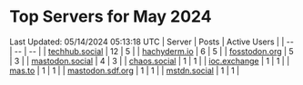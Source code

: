 # Top Servers for May 2024
Last Updated: 05/14/2024 05:13:18 UTC
| Server | Posts | Active Users |
| -- | -- | -- |
| [techhub.social](https://techhub.social/tags/PowerShell) | 12 | 5 |
| [hachyderm.io](https://hachyderm.io/tags/PowerShell) | 6 | 5 |
| [fosstodon.org](https://fosstodon.org/tags/PowerShell) | 5 | 3 |
| [mastodon.social](https://mastodon.social/tags/PowerShell) | 4 | 3 |
| [chaos.social](https://chaos.social/tags/PowerShell) | 1 | 1 |
| [ioc.exchange](https://ioc.exchange/tags/PowerShell) | 1 | 1 |
| [mas.to](https://mas.to/tags/PowerShell) | 1 | 1 |
| [mastodon.sdf.org](https://mastodon.sdf.org/tags/PowerShell) | 1 | 1 |
| [mstdn.social](https://mstdn.social/tags/PowerShell) | 1 | 1 |

